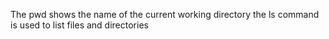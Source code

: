 The pwd shows the name of the current working directory
the ls command is used to list files and directories
